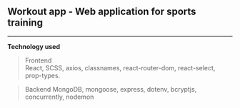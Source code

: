 ## **Workout app** - Web application for sports training
<hr/>

**Technology used**

>Frontend  
React, SCSS, axios, classnames, react-router-dom, react-select, prop-types.

>Backend
MongoDB, mongoose, express, dotenv, bcryptjs, concurrently, nodemon


